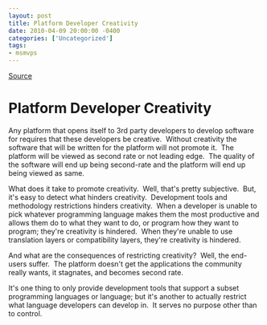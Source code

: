 ```yaml
---
layout: post
title: Platform Developer Creativity
date: 2010-04-09 20:00:00 -0400
categories: ['Uncategorized']
tags:
- msmvps
---
```

[Source](http://blogs.msmvps.com/peterritchie/2010/04/10/platform-developer-creativity/ "Permalink to Platform Developer Creativity")

# Platform Developer Creativity

Any platform that opens itself to 3rd party developers to develop software for requires that these developers be creative.  Without creativity the software that will be written for the platform will not promote it.  The platform will be viewed as second rate or not leading edge.  The quality of the software will end up being second-rate and the platform will end up being viewed as same.

What does it take to promote creativity.  Well, that's pretty subjective.  But, it's easy to detect what hinders creativity.  Development tools and methodology restrictions hinders creativity.  When a developer is unable to pick whatever programming language makes them the most productive and allows them do to what they want to do, or program how they want to program; they're creativity is hindered.  When they're unable to use translation layers or compatibility layers, they're creativity is hindered. 

And what are the consequences of restricting creativity?  Well, the end-users suffer.  The platform doesn't get the applications the community really wants, it stagnates, and becomes second rate. 

It's one thing to only provide development tools that support a subset programming languages or language; but it's another to actually restrict what language developers can develop in.  It serves no purpose other than to control.

